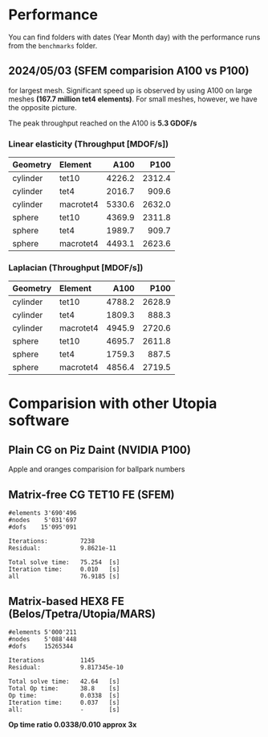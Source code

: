 # Performance

You can find folders with dates (Year Month day) with the performance runs from the `benchmarks` folder.


## 2024/05/03 (SFEM comparision A100 vs P100)

 for largest mesh. Significant speed up is observed by using A100 on large meshes **(167.7 million tet4 elements)**. For small meshes, however, we have the opposite picture.

The peak throughput reached on the A100 is **5.3 GDOF/s**

### Linear elasticity (Throughput [MDOF/s]) 

| Geometry   | Element   |   A100 |   P100 |
|:-----------|:----------|-------:|-------:|
| cylinder   | tet10     | 4226.2 | 2312.4 |
| cylinder   | tet4      | 2016.7 |  909.6 |
| cylinder   | macrotet4 | 5330.6 | 2632.0 |
| sphere     | tet10     | 4369.9 | 2311.8 |
| sphere     | tet4      | 1989.7 |  909.7 |
| sphere     | macrotet4 | 4493.1 | 2623.6 |


### Laplacian (Throughput [MDOF/s]) 

| Geometry | Element     |   A100 |   P100 |
|:-----------|:----------|-------:|-------:|
| cylinder   | tet10     | 4788.2 | 2628.9 |
| cylinder   | tet4      | 1809.3 |  888.3 |
| cylinder   | macrotet4 | 4945.9 | 2720.6 |
| sphere     | tet10     | 4695.7 | 2611.8 |
| sphere     | tet4      | 1759.3 |  887.5 |
| sphere     | macrotet4 | 4856.4 | 2719.5 |


# Comparision with other Utopia software

## Plain CG on Piz Daint (NVIDIA P100)

Apple and oranges comparision for ballpark numbers

## Matrix-free CG TET10 FE (SFEM)

```
#elements 3'690'496 
#nodes 	  5'031'697
#dofs 	 15'095'091

Iterations: 		7238 
Residual: 			9.8621e-11

Total solve time:  	75.254  [s]
Iteration time: 	0.010 	[s]
all  			   	76.9185 [s]
```

## Matrix-based HEX8 FE (Belos/Tpetra/Utopia/MARS)

```
#elements 5'000'211
#nodes 	  5'088'448
#dofs 	  15265344

Iterations  		1145 
Residual: 			9.817345e-10

Total solve time:   42.64 	[s]
Total Op time:		38.8    [s]
Op time:			0.0338	[s]
Iteration time:		0.037 	[s]
all:				- 		[s]
```
**Op time ratio 0.0338/0.010 approx 3x**

